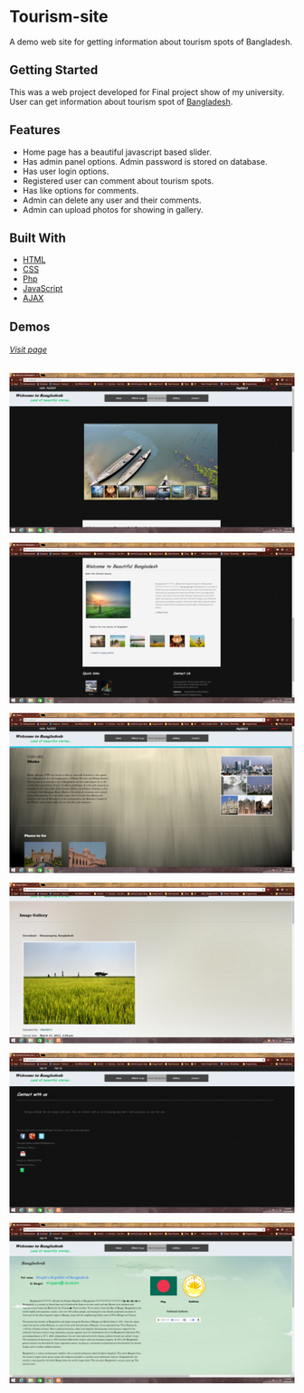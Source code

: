 # Tourism-site
A demo web site for getting information about tourism spots of Bangladesh. 

## Getting Started
This was a web project developed for Final project show of my university. User can get information about tourism spot of [Bangladesh](https://en.wikipedia.org/wiki/Bangladesh).

## Features
- Home page has a beautiful javascript based slider.
- Has admin panel options. Admin password is stored on database.
- Has user login options.
- Registered user can comment about tourism spots.
- Has like options for comments.
- Admin can delete any user and their comments.
- Admin can upload photos for showing in gallery.

## Built With

* [HTML](https://www.w3.org/html/) 
* [CSS](https://www.w3.org/Style/CSS/Overview.en.html) 
* [Php](http://php.net/manual/en/intro-whatis.php) 
* [JavaScript](https://www.javascript.com/) 
* [AJAX](https://www.javascript.com/https://developer.mozilla.org/en-US/docs/AJAX/Getting_Started)

## Demos
 ###### [Visit page](http://tourismbd.000webhostapp.com/)
 
![Home page](https://raw.githubusercontent.com/PialKanti/Tourism-site/master/img/Screenshot%20(1).png)

![Home page](https://raw.githubusercontent.com/PialKanti/Tourism-site/master/img/Screenshot%20(2).png)

![Tousrism spots](https://raw.githubusercontent.com/PialKanti/Tourism-site/master/img/Screenshot%20(3).png)

![Tousrism spots](https://raw.githubusercontent.com/PialKanti/Tourism-site/master/Screenshot%20(4).png)

![Tousrism spots](https://raw.githubusercontent.com/PialKanti/Tourism-site/master/Screenshot%20(5).png)

![Tousrism spots](https://raw.githubusercontent.com/PialKanti/Tourism-site/master/Screenshot%20(6).png)
